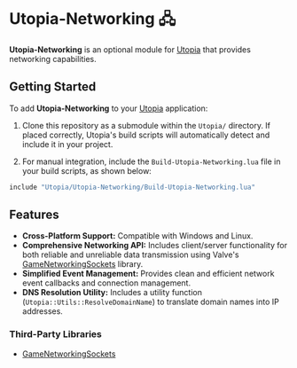 # Utopia-Networking 🖧

**Utopia-Networking** is an optional module for [Utopia](https://github.com/92half99/Utopia) that provides networking capabilities.

## Getting Started

To add **Utopia-Networking** to your [Utopia](https://github.com/92half99/Utopia) application:

1. Clone this repository as a submodule within the `Utopia/` directory. If placed correctly, Utopia's build scripts will automatically detect and include it in your project.

2. For manual integration, include the `Build-Utopia-Networking.lua` file in your build scripts, as shown below:

```lua
include "Utopia/Utopia-Networking/Build-Utopia-Networking.lua"
```

## Features

- **Cross-Platform Support:** Compatible with Windows and Linux.
- **Comprehensive Networking API:** Includes client/server functionality for both reliable and unreliable data transmission using Valve's [GameNetworkingSockets](https://github.com/ValveSoftware/GameNetworkingSockets) library.
- **Simplified Event Management:** Provides clean and efficient network event callbacks and connection management.
- **DNS Resolution Utility:** Includes a utility function (`Utopia::Utils::ResolveDomainName`) to translate domain names into IP addresses.

### Third-Party Libraries

- [GameNetworkingSockets](https://github.com/ValveSoftware/GameNetworkingSockets)
